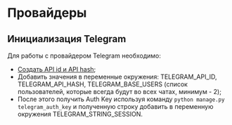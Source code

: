 # Провайдеры

## Инициализация Telegram

Для работы с провайдером Telegram необходимо:
- [Создать API id и API hash](https://my.telegram.org/apps);
- Добавить значения в переменные окружения: TELEGRAM_API_ID, TELEGRAM_API_HASH, TELEGRAM_BASE_USERS (список пользователей, которые всегда будут во всех чатах, минимум - 2);
- После этого получить Auth Key используя команду `python manage.py telegram_auth_key` и полученную строку добавить в переменную окружения TELEGRAM_STRING_SESSION.
